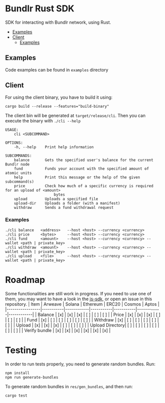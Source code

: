 # Bundlr Rust SDK
SDK for interacting with Bundlr network, using Rust.

<!-- toc -->

- [Examples](#examples)
- [Client](#client)
  - [Examples](#examples-1)

<!-- tocstop -->

## Examples
Code examples can be found in `examples` directory

## Client
For using the client binary, you have to build it using: 
```
cargo build --release --features="build-binary"
```

The client bin will be generated at `target/release/cli`. Then you can execute the binary with `./cli --help`

```
USAGE:
    cli <SUBCOMMAND>

OPTIONS:
    -h, --help    Print help information

SUBCOMMANDS:
    balance       Gets the specified user's balance for the current Bundlr node
    fund          Funds your account with the specified amount of atomic units
    help          Print this message or the help of the given subcommand(s)
    price         Check how much of a specific currency is required for an upload of <amount>
                      bytes
    upload        Uploads a specified file
    upload-dir    Uploads a folder (with a manifest)
    withdraw      Sends a fund withdrawal request
```
### Examples
```
./cli balance   <address>   --host <host> --currency <currency>
./cli price     <bytes>     --host <host> --currency <currency>
./cli fund      <amount>    --host <host> --currency <currency> --wallet <path | private_key>
./cli withdraw  <amount>    --host <host> --currency <currency> --wallet <path | private_key>
./cli upload    <file>      --host <host> --currency <currency> --wallet <path | private_key>
```

# Roadmap
Some functionalities are still work in progress. If you need to use one of them, you may want to have a look in the [js-sdk](https://github.com/Bundlr-Network/js-sdk), or open an issue in this repository.
| Item            | Arweave   | Solana     | Ethereum  | ERC20     | Cosmos     | Aptos      |
|-----------------|-----------|------------|-----------|-----------|------------|------------|
| Balance         | [x]       | [x]        | [x]       | [ ]       | [ ]        | [ ]        |
| Price           | [x]       | [x]        | [x]       | [ ]       | [ ]        | [ ]        |
| Fund            | [x]       | [ ]        | [ ]       | [ ]       | [ ]        | [ ]        |
| Withdraw        | [x]       | [ ]        | [ ]       | [ ]       | [ ]        | [ ]        |
| Upload          | [x]       | [x]        | [x]       | [ ]       | [ ]        | [ ]        |
| Upload Directory| [ ]       | [ ]        | [ ]       | [ ]       | [ ]        | [ ]        |
| Verify bundle   | [x]       | [x]        | [x]       | [x]       | [x]        | [x]        |

# Testing
In order to run tests properly, you need to generate random bundles. Run:
```
npm install
npm run generate-bundles
```
To generate random bundles in `res/gen_bundles`, and then run:
```
cargo test
```